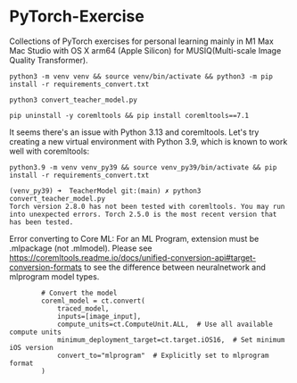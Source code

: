# PyTorch-Exercise
Collections of PyTorch exercises for personal learning mainly in M1 Max Mac Studio with OS X arm64 (Apple Silicon) for MUSIQ(Multi-scale Image Quality Transformer).

```
python3 -m venv venv && source venv/bin/activate && python3 -m pip install -r requirements_convert.txt

python3 convert_teacher_model.py
```

```
pip uninstall -y coremltools && pip install coremltools==7.1
```

It seems there's an issue with Python 3.13 and coremltools. Let's try creating a new virtual environment with Python 3.9, which is known to work well with coremltools:
```
python3.9 -m venv venv_py39 && source venv_py39/bin/activate && pip install -r requirements_convert.txt
```


```
(venv_py39) ➜  TeacherModel git:(main) ✗ python3 convert_teacher_model.py
Torch version 2.8.0 has not been tested with coremltools. You may run into unexpected errors. Torch 2.5.0 is the most recent version that has been tested.
```


Error converting to Core ML: For an ML Program, extension must be .mlpackage (not .mlmodel). Please see https://coremltools.readme.io/docs/unified-conversion-api#target-conversion-formats to see the difference between neuralnetwork and mlprogram model types.
```
        # Convert the model
        coreml_model = ct.convert(
            traced_model,
            inputs=[image_input],
            compute_units=ct.ComputeUnit.ALL,  # Use all available compute units
            minimum_deployment_target=ct.target.iOS16,  # Set minimum iOS version
            convert_to="mlprogram"  # Explicitly set to mlprogram format
        )
```
